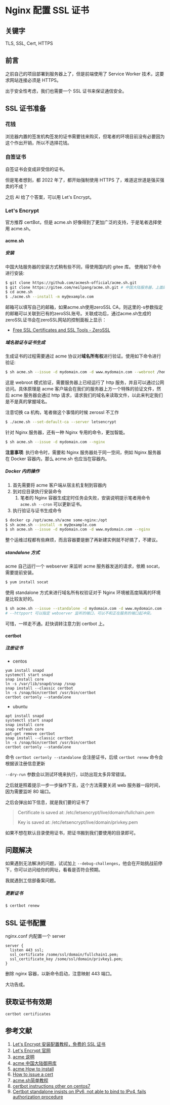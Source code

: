 # Nginx 配置 SSL 证书

## 关键字

TLS, SSL, Cert, HTTPS

## 前言

之前自己的项目部署到服务器上了，但是前端使用了 Service Worker 技术，这要求网站连接必须是 HTTPS。

出于安全性考虑，我们也需要一个 SSL 证书来保证通信安全。

## SSL 证书准备

### 花钱

浏览器内置的签发机构签发的证书需要钱来购买，但笔者的环境目前没有必要因为这个作出开销，所以不选择花钱。

### 自签证书

自签证书会变成非受信的证书。

但是笔者想到，都 2022 年了，都开始强制使用 HTTPS 了，难道这世道是强买强卖的不成？

之后 AI 给了个答案，可以用 Let's Encrypt。

### Let's Encrypt

官方推荐 certBot，但是 acme.sh 好像得到了更加广泛的支持，于是笔者选择使用 acme.sh。

#### acme.sh

##### 安装

中国大陆服务器的安装方式稍有些不同，得使用国内的 gitee 库。
使用如下命令进行安装:

```bash
$ git clone https://github.com/acmesh-official/acme.sh.git
$ git clone https://gitee.com/neilpang/acme.sh.git # 中国大陆服务器，上面的命令用不了就用这个
$ cd acme.sh
$ ./acme.sh --install -m my@example.com
```

邮箱可以填写自己的邮箱，如果acme.sh使用zeroSSL CA，则这里的-s参数指定的邮箱可以关联到已有的zeroSSL账号。关联成功后，通过acme.sh生成的zeroSSL证书会在zeroSSL网站的控制面板上显示：

- [Free SSL Certificates and SSL Tools - ZeroSSL](https://zerossl.com/)

##### 域名验证与证书生成

生成证书的过程需要通过 acme 协议对**域名所有权**进行验证。使用如下命令进行验证:

```bash
$ sh acme.sh --issue -d mydomain.com -d www.mydomain.com --webroot /home/wwwroot/mydomain.com/
```

这是 webroot 模式验证，需要服务器上已经运行了 http 服务，并且可以通过公网访问。具体原理是 acme 客户端会在我们的服务器上方一个特殊的验证文件，然后 acme 服务器会通过 http 请求，请求我们的域名来读取文件，以此来判定我们是不是真的掌握域名。

注意切换 ca 机构，笔者做这个事情的时候 zerossl 不工作

```bash
$ ./acme.sh --set-default-ca --server letsencrypt
```

针对 Nginx 服务器，还有一种 Nginx 专用的命令，更加智能。

```bash
$ sh acme.sh --issue -d mydomain.com --nginx
```

**注意事项**: 执行命令时，需要和 Nginx 服务器处于同一空间，例如 Nginx 服务器在 Docker 容器内，那么 acme.sh 也应当在容器内。

##### Docker 内的操作

1. 首先需要将 acme 客户端从宿主机复制到容器内
2. 到对应目录执行安装命令
    1. 笔者的 Nginx 容器生成定时任务会失败，安装说明提示笔者用命令 `acme.sh --cron` 可以更新证书。
3. 执行验证与证书生成命令

```bash
$ docker cp /opt/acme.sh/acme some-nginx:/opt
$ sh acme.sh --install -m my@example.com
$ sh acme.sh --issue -d mydomain.com -d www.mydomain.com --nginx
```

整个运维过程都有些麻烦，而且容器要是删了再新建实例就不好搞了，不建议。

##### standalone 方式

acme 自己运行一个 webserver 来监听 acme 服务器发送的请求，依赖 socat，需要提前安装。

```bash
$ yum install socat
```

使用 standalone 方式来进行域名所有权验证对于 Nginx 环境被高度隔离的环境是比较友好的。

```bash
$ sh acme.sh --issue --standalone -d mydomain.com -d www.mydomain.com --httpport 88
# --httpport 可以指定 webserver 监听的端口，可以不和正在服务的端口起冲突。
```

可惜，一样走不通。赶快调转注意力到 certbot 上。

#### certbot

##### 注册证书

- centos

```shell
yum install snapd
systemctl start snapd
snap install core
ln -s /var/lib/snapd/snap /snap
snap install --classic certbot
ln -s /snap/bin/certbot /usr/bin/certbot
certbot certonly --standalone
```

- ubuntu

```shell
apt install snapd
systemctl start snapd
snap install core
snap refresh core
apt-get remove certbot
snap install --classic certbot
ln -s /snap/bin/certbot /usr/bin/certbot
certbot certonly --standalone
```

命令 `certbot certonly --standalone` 会注册证书，后续 `certbot renew` 命令会根据该注册信息更新

`--dry-run` 参数会以测试环境来执行，以防出现太多异常错误。

之后就是照着提示一步一步操作下去，这个方法需要关闭 web 服务器一段时间，因为需要监听 80 端口。

之后会弹出如下信息，就是我们要的证书了

> Certificate is saved at: /etc/letsencrypt/live/domain/fullchain.pem
>
> Key is saved at: /etc/letsencrypt/live/domain/privkey.pem

如果不想在默认目录使用证书，把证书搬到我们要使用的目录即可。

## 问题解决

如果遇到无法解决的问题，试试加上 `--debug-challenges`，他会在开始挑战前停下，你可以访问给你的网址，看看是否符合预期。

我就遇到工信部备案问题。

##### 更新证书

```bash
$ certbot renew
```

## SSL 证书配置

nginx.conf 内配置一个 server

```
server {
  listen 443 ssl;
  ssl_certificate /some/ssl/domain/fullchain1.pem;
  ssl_certificate_key /some/ssl/domain/privkey1.pem;
}
```

删除 nginx 容器，以新命令启动，注意映射 443 端口。

大功告成。

## 获取证书有效期

```shell
certbot certificates
```

## 参考文献

1. [Let's Encrypt 安装配置教程，免费的 SSL 证书](https://zhuanlan.zhihu.com/p/196638669)
2. [Let's Encrypt 官网](https://letsencrypt.org/zh-cn/)
3. [acme 说明](https://github.com/acmesh-official/acme.sh/wiki/%E8%AF%B4%E6%98%8E)
4. [acme 中国大陆御用库](https://gitee.com/neilpang/acme.sh)
5. [acme How to install](https://github.com/acmesh-official/acme.sh/wiki/How-to-install)
6. [How to issue a cert](https://github.com/acmesh-official/acme.sh/wiki/How-to-issue-a-cert)
7. [acme.sh简单教程](https://blog.csdn.net/Dancen/article/details/121044863)
8. [certbot instructions other on centos7](https://certbot.eff.org/instructions?ws=other&os=centosrhel7)
9. [Certbot standalone insists on IPv6, not able to bind to IPv4, fails authorization procedure](https://community.letsencrypt.org/t/certbot-standalone-insists-on-ipv6-not-able-to-bind-to-ipv4-fails-authorization-procedure/188748/5)
